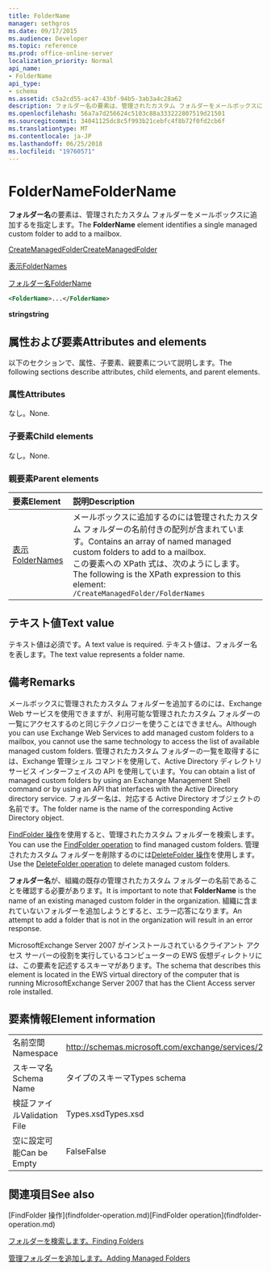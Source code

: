 ```yaml
---
title: FolderName
manager: sethgros
ms.date: 09/17/2015
ms.audience: Developer
ms.topic: reference
ms.prod: office-online-server
localization_priority: Normal
api_name:
- FolderName
api_type:
- schema
ms.assetid: c5a2cd55-ac47-43bf-94b5-3ab3a4c28a62
description: フォルダー名の要素は、管理されたカスタム フォルダーをメールボックスに追加するを指定します。
ms.openlocfilehash: 56a7a7d256624c5103c88a333222807519d21501
ms.sourcegitcommit: 34041125dc8c5f993b21cebfc4f8b72f0fd2cb6f
ms.translationtype: MT
ms.contentlocale: ja-JP
ms.lasthandoff: 06/25/2018
ms.locfileid: "19760571"
---
```

# <a name="foldername"></a><span data-ttu-id="03f1c-103">FolderName</span><span class="sxs-lookup"><span data-stu-id="03f1c-103">FolderName</span></span>

<span data-ttu-id="03f1c-104">**フォルダー名**の要素は、管理されたカスタム フォルダーをメールボックスに追加するを指定します。</span><span class="sxs-lookup"><span data-stu-id="03f1c-104">The **FolderName** element identifies a single managed custom folder to add to a mailbox.</span></span> 
  
[<span data-ttu-id="03f1c-105">CreateManagedFolder</span><span class="sxs-lookup"><span data-stu-id="03f1c-105">CreateManagedFolder</span></span>](createmanagedfolder.md)
  
[<span data-ttu-id="03f1c-106">表示</span><span class="sxs-lookup"><span data-stu-id="03f1c-106">FolderNames</span></span>](foldernames.md)
  
[<span data-ttu-id="03f1c-107">フォルダー名</span><span class="sxs-lookup"><span data-stu-id="03f1c-107">FolderName</span></span>](foldername.md)
  
```xml
<FolderName>...</FolderName>
```

 <span data-ttu-id="03f1c-108">**string**</span><span class="sxs-lookup"><span data-stu-id="03f1c-108">**string**</span></span>
## <a name="attributes-and-elements"></a><span data-ttu-id="03f1c-109">属性および要素</span><span class="sxs-lookup"><span data-stu-id="03f1c-109">Attributes and elements</span></span>

<span data-ttu-id="03f1c-110">以下のセクションで、属性、子要素、親要素について説明します。</span><span class="sxs-lookup"><span data-stu-id="03f1c-110">The following sections describe attributes, child elements, and parent elements.</span></span>
  
### <a name="attributes"></a><span data-ttu-id="03f1c-111">属性</span><span class="sxs-lookup"><span data-stu-id="03f1c-111">Attributes</span></span>

<span data-ttu-id="03f1c-112">なし。</span><span class="sxs-lookup"><span data-stu-id="03f1c-112">None.</span></span>
  
### <a name="child-elements"></a><span data-ttu-id="03f1c-113">子要素</span><span class="sxs-lookup"><span data-stu-id="03f1c-113">Child elements</span></span>

<span data-ttu-id="03f1c-114">なし。</span><span class="sxs-lookup"><span data-stu-id="03f1c-114">None.</span></span>
  
### <a name="parent-elements"></a><span data-ttu-id="03f1c-115">親要素</span><span class="sxs-lookup"><span data-stu-id="03f1c-115">Parent elements</span></span>

|<span data-ttu-id="03f1c-116">**要素**</span><span class="sxs-lookup"><span data-stu-id="03f1c-116">**Element**</span></span>|<span data-ttu-id="03f1c-117">**説明**</span><span class="sxs-lookup"><span data-stu-id="03f1c-117">**Description**</span></span>|
|:-----|:-----|
|[<span data-ttu-id="03f1c-118">表示</span><span class="sxs-lookup"><span data-stu-id="03f1c-118">FolderNames</span></span>](foldernames.md) <br/> |<span data-ttu-id="03f1c-119">メールボックスに追加するのには管理されたカスタム フォルダーの名前付きの配列が含まれています。</span><span class="sxs-lookup"><span data-stu-id="03f1c-119">Contains an array of named managed custom folders to add to a mailbox.</span></span>  <br/> <span data-ttu-id="03f1c-120">この要素への XPath 式は、次のようにします。</span><span class="sxs-lookup"><span data-stu-id="03f1c-120">The following is the XPath expression to this element:</span></span>  <br/>  `/CreateManagedFolder/FolderNames` <br/> |
   
## <a name="text-value"></a><span data-ttu-id="03f1c-121">テキスト値</span><span class="sxs-lookup"><span data-stu-id="03f1c-121">Text value</span></span>

<span data-ttu-id="03f1c-122">テキスト値は必須です。</span><span class="sxs-lookup"><span data-stu-id="03f1c-122">A text value is required.</span></span> <span data-ttu-id="03f1c-123">テキスト値は、フォルダー名を表します。</span><span class="sxs-lookup"><span data-stu-id="03f1c-123">The text value represents a folder name.</span></span>
  
## <a name="remarks"></a><span data-ttu-id="03f1c-124">備考</span><span class="sxs-lookup"><span data-stu-id="03f1c-124">Remarks</span></span>

<span data-ttu-id="03f1c-125">メールボックスに管理されたカスタム フォルダーを追加するのには、Exchange Web サービスを使用できますが、利用可能な管理されたカスタム フォルダーの一覧にアクセスするのと同じテクノロジーを使うことはできません。</span><span class="sxs-lookup"><span data-stu-id="03f1c-125">Although you can use Exchange Web Services to add managed custom folders to a mailbox, you cannot use the same technology to access the list of available managed custom folders.</span></span> <span data-ttu-id="03f1c-126">管理されたカスタム フォルダーの一覧を取得するには、Exchange 管理シェル コマンドを使用して、Active Directory ディレクトリ サービス インターフェイスの API を使用しています。</span><span class="sxs-lookup"><span data-stu-id="03f1c-126">You can obtain a list of managed custom folders by using an Exchange Management Shell command or by using an API that interfaces with the Active Directory directory service.</span></span> <span data-ttu-id="03f1c-127">フォルダー名は、対応する Active Directory オブジェクトの名前です。</span><span class="sxs-lookup"><span data-stu-id="03f1c-127">The folder name is the name of the corresponding Active Directory object.</span></span>
  
<span data-ttu-id="03f1c-128">[FindFolder 操作](findfolder-operation.md)を使用すると、管理されたカスタム フォルダーを検索します。</span><span class="sxs-lookup"><span data-stu-id="03f1c-128">You can use the [FindFolder operation](findfolder-operation.md) to find managed custom folders.</span></span> <span data-ttu-id="03f1c-129">管理されたカスタム フォルダーを削除するのには[DeleteFolder 操作](deletefolder-operation.md)を使用します。</span><span class="sxs-lookup"><span data-stu-id="03f1c-129">Use the [DeleteFolder operation](deletefolder-operation.md) to delete managed custom folders.</span></span> 
  
<span data-ttu-id="03f1c-130">**フォルダー名**が、組織の既存の管理されたカスタム フォルダーの名前であることを確認する必要があります。</span><span class="sxs-lookup"><span data-stu-id="03f1c-130">It is important to note that **FolderName** is the name of an existing managed custom folder in the organization.</span></span> <span data-ttu-id="03f1c-131">組織に含まれていないフォルダーを追加しようとすると、エラー応答になります。</span><span class="sxs-lookup"><span data-stu-id="03f1c-131">An attempt to add a folder that is not in the organization will result in an error response.</span></span> 
  
<span data-ttu-id="03f1c-132">MicrosoftExchange Server 2007 がインストールされているクライアント アクセス サーバーの役割を実行しているコンピューターの EWS 仮想ディレクトリには、この要素を記述するスキーマがあります。</span><span class="sxs-lookup"><span data-stu-id="03f1c-132">The schema that describes this element is located in the EWS virtual directory of the computer that is running MicrosoftExchange Server 2007 that has the Client Access server role installed.</span></span>
  
## <a name="element-information"></a><span data-ttu-id="03f1c-133">要素情報</span><span class="sxs-lookup"><span data-stu-id="03f1c-133">Element information</span></span>

|||
|:-----|:-----|
|<span data-ttu-id="03f1c-134">名前空間</span><span class="sxs-lookup"><span data-stu-id="03f1c-134">Namespace</span></span>  <br/> |http://schemas.microsoft.com/exchange/services/2006/types  <br/> |
|<span data-ttu-id="03f1c-135">スキーマ名</span><span class="sxs-lookup"><span data-stu-id="03f1c-135">Schema Name</span></span>  <br/> |<span data-ttu-id="03f1c-136">タイプのスキーマ</span><span class="sxs-lookup"><span data-stu-id="03f1c-136">Types schema</span></span>  <br/> |
|<span data-ttu-id="03f1c-137">検証ファイル</span><span class="sxs-lookup"><span data-stu-id="03f1c-137">Validation File</span></span>  <br/> |<span data-ttu-id="03f1c-138">Types.xsd</span><span class="sxs-lookup"><span data-stu-id="03f1c-138">Types.xsd</span></span>  <br/> |
|<span data-ttu-id="03f1c-139">空に設定可能</span><span class="sxs-lookup"><span data-stu-id="03f1c-139">Can be Empty</span></span>  <br/> |<span data-ttu-id="03f1c-140">False</span><span class="sxs-lookup"><span data-stu-id="03f1c-140">False</span></span>  <br/> |
   
## <a name="see-also"></a><span data-ttu-id="03f1c-141">関連項目</span><span class="sxs-lookup"><span data-stu-id="03f1c-141">See also</span></span>



<span data-ttu-id="03f1c-142">
  [FindFolder 操作](findfolder-operation.md)</span><span class="sxs-lookup"><span data-stu-id="03f1c-142">[FindFolder operation](findfolder-operation.md)</span></span>


[<span data-ttu-id="03f1c-143">フォルダーを検索します。</span><span class="sxs-lookup"><span data-stu-id="03f1c-143">Finding Folders</span></span>](http://msdn.microsoft.com/library/9124d868-017a-43f0-b915-5c0082cacec9%28Office.15%29.aspx)
  
[<span data-ttu-id="03f1c-144">管理フォルダーを追加します。</span><span class="sxs-lookup"><span data-stu-id="03f1c-144">Adding Managed Folders</span></span>](http://msdn.microsoft.com/library/846658c6-7043-40fb-8439-19f97c2a967f%28Office.15%29.aspx)

